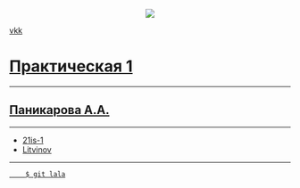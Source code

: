 <p align= "center"><a href= "https://vk.com/wattag" target = "_blank"> <img src="https://r4.wallpaperbetter.com/wallpaper/1008/573/262/the-sky-clouds-trees-landscape-wallpaper-dcb4070adceb26342be4e9ebf685ac19.jpg" widht = "400"> </a></p>
<p><a href = "https://vk.com/wattag" > vkk</p>

# Практическая 1

-----

## Паникарова А.А.

-----

* 21is-1
* Litvinov

-----

        $ git lala
